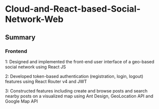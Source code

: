 # Cloud-and-React-based-Social-Network-Web

## Summary

### Frontend
1: Designed and implemented the front-end user interface of a geo-based social network using React JS

2: Developed token-based authentication (registration, login, logout) features using React Router v4 and JWT

3: Constructed features including create and browse posts and search nearby posts on a visualized map using Ant Design, GeoLocation API and Google Map API
